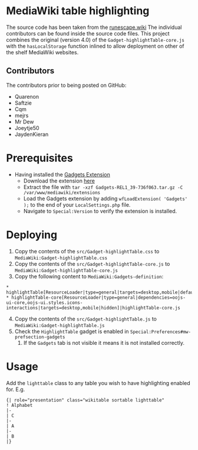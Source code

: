 # MediaWiki table highlighting
The source code has been taken from the [runescape.wiki](https://runescape.wiki/) The individual contributors can be found inside the source code files. This project combines the original (version 4.0) of the ``Gadget-highlightTable-core.js`` with the ``hasLocalStorage`` function inlined to allow deployment on other of the shelf MediaWiki websites.

## Contributors
The contributors prior to being posted on GitHub:
- Quarenon
- Saftzie
- Cqm
- mejrs
- Mr Dew
- Joeytje50
- JaydenKieran

# Prerequisites
- Having installed the [Gadgets Extension](https://www.mediawiki.org/wiki/Extension:Gadgets)
  - Download the extension [here](https://www.mediawiki.org/wiki/Special:ExtensionDistributor/Gadgets)
  - Extract the file with ``tar -xzf Gadgets-REL1_39-736f063.tar.gz -C /var/www/mediawiki/extensions``
  - Load the Gadgets extension by adding ``wfLoadExtension( 'Gadgets' );`` to the end of your ``LocalSettings.php`` file.
  - Navigate to ``Special:Version`` to verify the extension is installed.

# Deploying

1. Copy the contents of the ``src/Gadget-highlightTable.css`` to ``MediaWiki:Gadget-highlightTable.css``
2. Copy the contents of the ``src/Gadget-highlightTable-core.js`` to ``MediaWiki:Gadget-highlightTable-core.js``
3. Copy the following content to ``MediaWiki:Gadgets-definition``:
```
* highlightTable[ResourceLoader|type=general|targets=desktop,mobile|default]|highlightTable.js|highlightTable.css
* highlightTable-core[ResourceLoader|type=general|dependencies=oojs-ui-core,oojs-ui.styles.icons-interactions|targets=desktop,mobile|hidden]|highlightTable-core.js
```
4. Copy the contents of the ``src/Gadget-highlightTable.js`` to ``MediaWiki:Gadget-highlightTable.js``
5. Check the ``HighlightTable`` gadget is enabled in ``Special:Preferences#mw-prefsection-gadgets``
   1. If the ``Gadgets`` tab is not visible it means it is not installed correctly.

# Usage
Add the ``lighttable`` class to any table you wish to have highlighting enabled for. E.g.
```
{| role="presentation" class="wikitable sortable lighttable"
! Alphabet
|-
| C
|-
| A
|-
| B
|}
```

